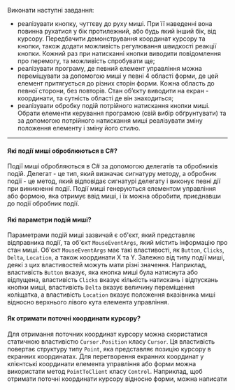 Виконати наступні завдання:

- реалізувати кнопку, чуттєву до руху миші. При її наведенні вона повинна рухатися у бік протилежний, або будь який інший бік, від курсору. Передбачити демонстрування координат курсору та кнопки, також додати можливість регулювання швидкості реакції кнопки. Кожний раз при натисканні кнопки виводити повідомлення про перемогу, та можливість спробувати ще;
- реалізувати програму, де певний елемент управління можна переміщувати за допомогою миші у певні 4 області форми, де цей елемент притягується до різних сторін форми. Кожна область до певної сторони, без повторів. Стан об’єкту виводити на екран - координати, та сутність області де він знаходиться;
- реалізувати обробку подій потрійного натискання кнопки миші. Обрати елементи керування програмою (свій вибір обґрунтувати) та за допомогою потрійного натискання миші реалізувати зміну положення елементу і зміну його стилю.

---

#### Які події миші оброблюються в C#?

Події миші обробляються в C# за допомогою делегатів та обробників подій. Делегат - це тип, який визначає сигнатуру методу, а обробник події - це метод, який відповідає сигнатурі делегату і виконує певні дії при виникненні події. Події миші генеруються елементом управління або формою, яка отримує ввід миші, і їх можна обробити, приєднавши до події обробник події.

#### Які параметри подій миші?

Параметрами подій миші зазвичай є об'єкт, який представляє відправника події, та об'єкт `MouseEventArgs`, який містить інформацію про стан миші. Об'єкт `MouseEventArgs` має такі властивості, як `Button`, `Clicks`, `Delta`, `Location`, а також координати X та Y. Залежно від типу події миші, деякі з цих властивостей можуть мати різні значення. Наприклад, властивість `Button` вказує, яка кнопка миші була натиснута або відпущена, властивість `Clicks` вказує кількість натискань і відпускань кнопки миші, властивість `Delta` вказує величину переміщення коліщатка, а властивість `Location` вказує положення вказівника миші відносно верхнього лівого кута елемента управління.

#### Як отримати поточні координати курсору?

Для отримання поточних координат курсору можна скористатися статичною властивістю `Cursor.Position` класу `Cursor`. Ця властивість повертає структуру типу `Point`, яка представляє позицію курсору в екранних координатах. Для перетворення екранних координат у клієнтські координати елемента управління або форми можна використати метод `PointToClient` класу `Control`. Наприклад, щоб отримати поточні координати курсору відносно форми, можна написати
